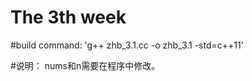 The 3th week 
=============================

#build command:
'g++ zhb_3.1.cc -o zhb_3.1 -std=c++11'

#说明：
nums和n需要在程序中修改。

